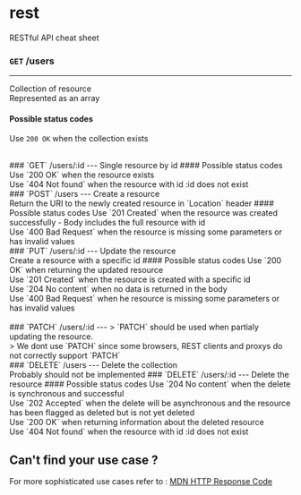 # rest
RESTful API cheat sheet

### `GET` /users
---
Collection of resource <br/> Represented as an array
#### Possible status codes
Use `200 OK` when the collection exists

<br/>
### `GET` /users/:id
---
Single resource by id
#### Possible status codes
Use `200 OK` when the resource exists <br/>
Use `404 Not found` when the resource with id :id does not exist

<br/>
### `POST` /users
---
Create a resource <br/>
Return the URI to the newly created resource in `Location` header
#### Possible status codes
Use `201 Created` when the resource was created successfully - Body includes the full resource with id <br/>
Use `400 Bad Request` when the resource is missing some parameters or has invalid values

<br/>
### `PUT` /users/:id
---
Update the resource <br/>
Create a resource with a specific id
#### Possible status codes
Use `200 OK` when returning the updated resource <br/>
Use `201 Created` when the resource is created with a specific id <br/>
Use `204 No content` when no data is returned in the body <br/>
Use `400 Bad Request` when he resource is missing some parameters or has invalid values <br/>

<br/>
### `PATCH` /users/:id
---
> `PATCH` should be used when partialy updating the resource. <br/>
> We dont use `PATCH` since some browsers, REST clients and proxys do not correctly support `PATCH`

<br/>
### `DELETE` /users
---
Delete the collection <br/>
Probably should not be implemented
### `DELETE` /users/:id
---
Delete the resource
#### Possible status codes
Use `204 No content` when the delete is synchronous and successful <br/>
Use `202 Accepted` when the delete will be asynchronous and the resource has been flagged as deleted but is not yet deleted <br/>
Use `200 OK` when returning information about the deleted resource <br/>
Use `404 Not found` when the resource with id :id does not exist

## Can't find your use case ?
For more sophisticated use cases refer to : [MDN HTTP Response Code](https://developer.mozilla.org/en-US/docs/Web/HTTP/Response_codes)
